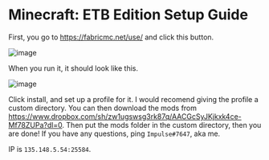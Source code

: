 # Minecraft: ETB Edition Setup Guide
First, you go to https://fabricmc.net/use/ and click this button.

![image](https://user-images.githubusercontent.com/61766021/116326921-41226d00-a78b-11eb-853c-0fcc927ceb48.png)

When you run it, it should look like this.

![image](https://user-images.githubusercontent.com/61766021/116326979-5dbea500-a78b-11eb-9bac-0f883140a3b8.png)

Click install, and set up a profile for it.
I would recomend giving the profile a custom directory.
You can then download the mods from https://www.dropbox.com/sh/zw1ugswsg3rk87q/AACGcSyJKjkxk4ce-Mf78ZUPa?dl=0.
Then put the mods folder in the custom directory, then you are done!
If you have any questions, ping `Impulse#7647`, aka me.

IP is `135.148.5.54:25584`.
